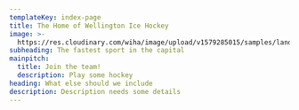 ```yaml
---
templateKey: index-page
title: The Home of Wellington Ice Hockey
image: >-
  https://res.cloudinary.com/wiha/image/upload/v1579285015/samples/landscapes/nature-mountains.jpg
subheading: The fastest sport in the capital
mainpitch:
  title: Join the team!
  description: Play some hockey
heading: What else should we include
description: Description needs some details
---
```


